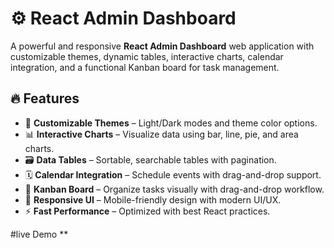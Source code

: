 # ⚙️ React Admin Dashboard

A powerful and responsive **React Admin Dashboard** web application with customizable themes, dynamic tables, interactive charts, calendar integration, and a functional Kanban board for task management.

## 🔥 Features

- 🎨 **Customizable Themes** – Light/Dark modes and theme color options.
- 📊 **Interactive Charts** – Visualize data using bar, line, pie, and area charts.
- 🗃️ **Data Tables** – Sortable, searchable tables with pagination.
- 🗓️ **Calendar Integration** – Schedule events with drag-and-drop support.
- 📌 **Kanban Board** – Organize tasks visually with drag-and-drop workflow.
- 📱 **Responsive UI** – Mobile-friendly design with modern UI/UX.
- ⚡ **Fast Performance** – Optimized with best React practices.

#live Demo
**
